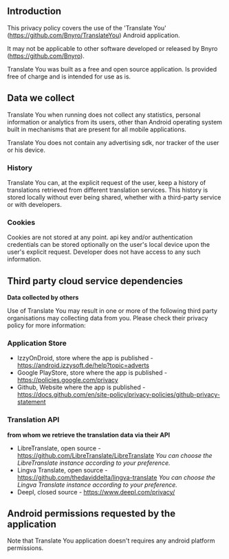 ## Introduction
This privacy policy covers the use of the 'Translate You' (https://github.com/Bnyro/TranslateYou) Android application.

It may not be applicable to other software developed or released by Bnyro (https://github.com/Bnyro).

Translate You was built as a free and open source application. Is provided free of charge and is intended for use as is.

## Data we collect
Translate You when running does not collect any statistics, personal information or analytics from its users, other than Android operating system built in mechanisms that are present for all mobile applications.

Translate You does not contain any advertising sdk, nor tracker of the user or his device.

### History
Translate You can, at the explicit request of the user, keep a history of translations retrieved from different translation services. This history is stored locally without ever being shared, whether with a third-party service or with developers.

### Cookies
Cookies are not stored at any point. api key and/or authentication credentials can be stored optionally on the user's local device upon the user's explicit request. Developer does not have access to any such information.


## Third party cloud service dependencies
**Data collected by others**

Use of Translate You may result in one or more of the following third party organisations may collecting data from you. Please check their privacy policy for more information:

### Application Store
* IzzyOnDroid, store where the app is published - https://android.izzysoft.de/help?topic=adverts
* Google PlayStore, store where the app is published - https://policies.google.com/privacy
* Github, Website where the app is published - https://docs.github.com/en/site-policy/privacy-policies/github-privacy-statement

### Translation API
**from whom we retrieve the translation data via their API**

* LibreTranslate, open source - https://github.com/LibreTranslate/LibreTranslate
_You can choose the LibreTranslate instance according to your preference._
* Lingva Translate, open source - https://github.com/thedaviddelta/lingva-translate
_You can choose the Lingva Translate instance according to your preference._
* Deepl, closed source - https://www.deepl.com/privacy/

## Android permissions requested by the application
Note that Translate You application doesn't requires any android platform permissions.
